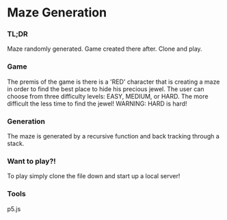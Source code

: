 # Maze Generation

### TL;DR
Maze randomly generated.
Game created there after.
Clone and play.

### Game

The premis of the game is there is a 'RED' character that is creating a maze in order to find the best place to hide his precious jewel. The user can choose from three difficulty levels: EASY, MEDIUM, or HARD. The more difficult the less time to find the jewel! WARNING: HARD is hard!


### Generation 
The maze is generated by a recursive function and back tracking through a stack.


### Want to play?!
To play simply clone the file down and start up a local server!

### Tools
p5.js
